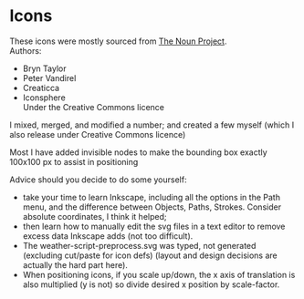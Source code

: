 Icons
=====

These icons were mostly sourced from [The Noun Project](https://thenounproject.com).  
Authors:  
* Bryn Taylor  
* Peter Vandirel  
* Creaticca  
* Iconsphere  
Under the Creative Commons licence

I mixed, merged, and modified a number; and created a few myself (which I also release under Creative Commons licence)

Most I have added invisible nodes to make the bounding box exactly 100x100 px to assist in positioning

Advice should you decide to do some yourself:  
* take your time to learn Inkscape, including all the options in the Path menu, and the difference between Objects, Paths, Strokes. Consider absolute coordinates, I think it helped;  
* then learn how to manually edit the svg files in a text editor to remove excess data Inkscape adds (not too difficult).  
* The weather-script-preprocess.svg was typed, not generated (excluding cut/paste for icon defs) (layout and design decisions are actually the hard part here).  
* When positioning icons, if you scale up/down, the x axis of translation is also multiplied (y is not) so divide desired x position by scale-factor.




